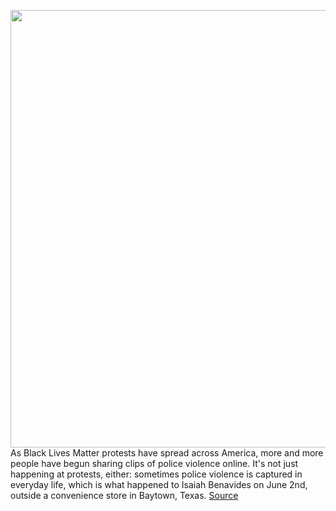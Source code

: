 <img src='https://cdn.vox-cdn.com/thumbor/fW4yoNWorf2wlCb1inAT3afQtbg=/0x0:475x251/1200x0/filters:focal(0x0:475x251):no_upscale()/cdn.vox-cdn.com/uploads/chorus_asset/file/21828752/Capturing_Small_Stacked_Gray_2.png' width='700px' /><br/>
As Black Lives Matter protests have spread across America, more and more people have begun sharing clips of police violence online. It's not just happening at protests, either: sometimes police violence is captured in everyday life, which is what happened to Isaiah Benavides on June 2nd, outside a convenience store in Baytown, Texas.
<a href='https://www.theverge.com/21378157/police-brutality-violence-recording-videos-black-lives-matter-consequences'> Source <a/>